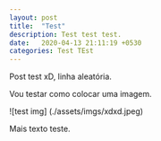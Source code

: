 ```yaml
---
layout: post
title:  "Test"
description: Test test test.
date:   2020-04-13 21:11:19 +0530
categories: Test TEst
---
```


Post test xD, linha aleatória. 

Vou testar como colocar uma imagem.

![test img] (./assets/imgs/xdxd.jpeg)


Mais texto teste.